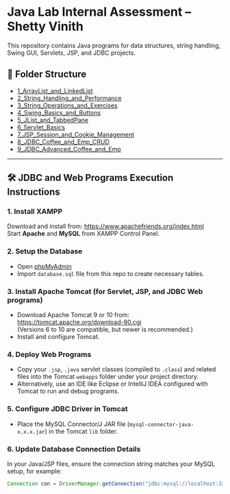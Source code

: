 # Java Lab Internal Assessment – Shetty Vinith

This repository contains Java programs for data structures, string handling, Swing GUI, Servlets, JSP, and JDBC projects.

## 📁 Folder Structure

- [1_ArrayList_and_LinkedList](./1_ArrayList_and_LinkedList)
- [2_String_Handling_and_Performance](./2_String_Handling_and_Performance)
- [3_String_Operations_and_Exercises](./3_String_Operations_and_Exercises)
- [4_Swing_Basics_and_Buttons](./4_Swing_Basics_and_Buttons)
- [5_JList_and_TabbedPane](./5_JList_and_TabbedPane)
- [6_Servlet_Basics](./6_Servlet_Basics)
- [7_JSP_Session_and_Cookie_Management](./7_JSP_Session_and_Cookie_Management)
- [8_JDBC_Coffee_and_Emp_CRUD](./8_JDBC_Coffee_and_Emp_CRUD)
- [9_JDBC_Advanced_Coffee_and_Emp](./9_JDBC_Advanced_Coffee_and_Emp)

---

## 🛠️ JDBC and Web Programs Execution Instructions

### 1. Install XAMPP
Download and install from: https://www.apachefriends.org/index.html  
Start **Apache** and **MySQL** from XAMPP Control Panel.

### 2. Setup the Database
- Open [phpMyAdmin](http://localhost/phpmyadmin)
- Import `database.sql` file from this repo to create necessary tables.

### 3. Install Apache Tomcat (for Servlet, JSP, and JDBC Web programs)
- Download Apache Tomcat 9 or 10 from: https://tomcat.apache.org/download-90.cgi  
  (Versions 6 to 10 are compatible, but newer is recommended.)
- Install and configure Tomcat.

### 4. Deploy Web Programs
- Copy your `.jsp`, `.java` servlet classes (compiled to `.class`) and related files into the Tomcat `webapps` folder under your project directory.
- Alternatively, use an IDE like Eclipse or IntelliJ IDEA configured with Tomcat to run and debug programs.

### 5. Configure JDBC Driver in Tomcat
- Place the MySQL Connector/J JAR file (`mysql-connector-java-x.x.x.jar`) in the Tomcat `lib` folder.

### 6. Update Database Connection Details
In your Java/JSP files, ensure the connection string matches your MySQL setup, for example:

```java
Connection con = DriverManager.getConnection("jdbc:mysql://localhost:3306/your_db_name", "root", "");
